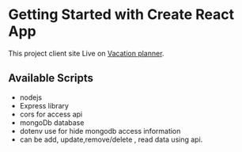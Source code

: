 # Getting Started with Create React App

This project client site Live on [Vacation planner](https://vacation-planner-916b4.web.app/).

## Available Scripts

- nodejs 
- Express library
- cors for access api 
- mongoDb database
- dotenv use for hide mongodb access information
- can be add, update,remove/delete , read data using api.
